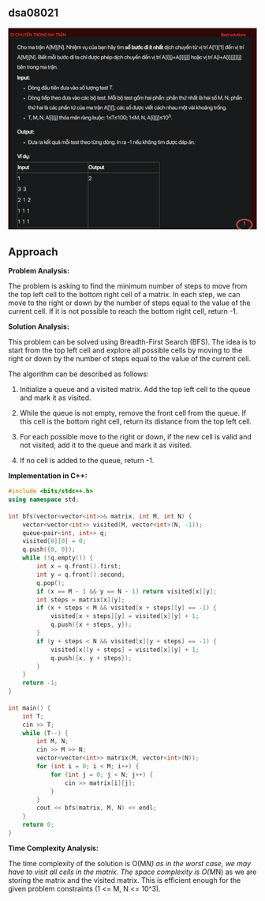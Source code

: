 ## dsa08021
![alt text](image.png)
## Approach
**Problem Analysis:**

The problem is asking to find the minimum number of steps to move from the top left cell to the bottom right cell of a matrix. In each step, we can move to the right or down by the number of steps equal to the value of the current cell. If it is not possible to reach the bottom right cell, return -1.

**Solution Analysis:**

This problem can be solved using Breadth-First Search (BFS). The idea is to start from the top left cell and explore all possible cells by moving to the right or down by the number of steps equal to the value of the current cell. 

The algorithm can be described as follows:

1. Initialize a queue and a visited matrix. Add the top left cell to the queue and mark it as visited.

2. While the queue is not empty, remove the front cell from the queue. If this cell is the bottom right cell, return its distance from the top left cell.

3. For each possible move to the right or down, if the new cell is valid and not visited, add it to the queue and mark it as visited.

4. If no cell is added to the queue, return -1.

**Implementation in C++:**

```cpp
#include <bits/stdc++.h>
using namespace std;

int bfs(vector<vector<int>>& matrix, int M, int N) {
    vector<vector<int>> visited(M, vector<int>(N, -1));
    queue<pair<int, int>> q;
    visited[0][0] = 0;
    q.push({0, 0});
    while (!q.empty()) {
        int x = q.front().first;
        int y = q.front().second;
        q.pop();
        if (x == M - 1 && y == N - 1) return visited[x][y];
        int steps = matrix[x][y];
        if (x + steps < M && visited[x + steps][y] == -1) {
            visited[x + steps][y] = visited[x][y] + 1;
            q.push({x + steps, y});
        }
        if (y + steps < N && visited[x][y + steps] == -1) {
            visited[x][y + steps] = visited[x][y] + 1;
            q.push({x, y + steps});
        }
    }
    return -1;
}

int main() {
    int T;
    cin >> T;
    while (T--) {
        int M, N;
        cin >> M >> N;
        vector<vector<int>> matrix(M, vector<int>(N));
        for (int i = 0; i < M; i++) {
            for (int j = 0; j < N; j++) {
                cin >> matrix[i][j];
            }
        }
        cout << bfs(matrix, M, N) << endl;
    }
    return 0;
}
```

**Time Complexity Analysis:**

The time complexity of the solution is O(M*N) as in the worst case, we may have to visit all cells in the matrix. The space complexity is O(M*N) as we are storing the matrix and the visited matrix. This is efficient enough for the given problem constraints (1 <= M, N <= 10^3).